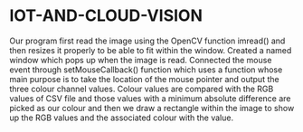# IOT-AND-CLOUD-VISION
Our program first read the image using the OpenCV function imread() and then resizes it properly to be able to fit within the window. Created a named window which pops up when the image is read. Connected the mouse event through setMouseCallback() function which uses a function whose main purpose is to take the location of the mouse pointer and output the three colour channel values. Colour values are compared with the RGB values of CSV file and those values with a minimum absolute difference are picked as our colour and then we draw a rectangle within the image to show up the RGB values and the associated colour with the value.
